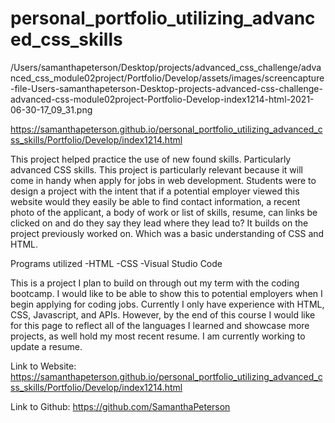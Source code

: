 # personal_portfolio_utilizing_advanced_css_skills
/Users/samanthapeterson/Desktop/projects/advanced_css_challenge/advanced_css_module02project/Portfolio/Develop/assets/images/screencapture-file-Users-samanthapeterson-Desktop-projects-advanced-css-challenge-advanced-css-module02project-Portfolio-Develop-index1214-html-2021-06-30-17_09_31.png


https://samanthapeterson.github.io/personal_portfolio_utilizing_advanced_css_skills/Portfolio/Develop/index1214.html


This project helped practice the use of new found skills. Particularly advanced CSS skills. This project is particularly relevant because it will come in handy when apply for jobs in web development. Students were to design a project with the intent that if a potential employer viewed this website would they easily be able to find contact information, a recent photo of the applicant, a body of work or list of skills, resume, can links be clicked on and do they say they lead where they lead to? It builds on the project previously worked on. Which was a basic understanding of CSS and HTML. 

Programs utilized
-HTML
-CSS
-Visual Studio Code

This is a project I plan to build on through out my term with the coding bootcamp. I would like to be able to show this to potential employers when I begin applying for coding jobs. Currently I only have experience with HTML, CSS, Javascript, and APIs. However, by the end of this course I would like for this page to reflect all of the languages I learned and showcase more projects, as well hold my most recent resume. I am currently working to update a resume.


Link to Website:
https://samanthapeterson.github.io/personal_portfolio_utilizing_advanced_css_skills/Portfolio/Develop/index1214.html

Link to Github:
https://github.com/SamanthaPeterson
